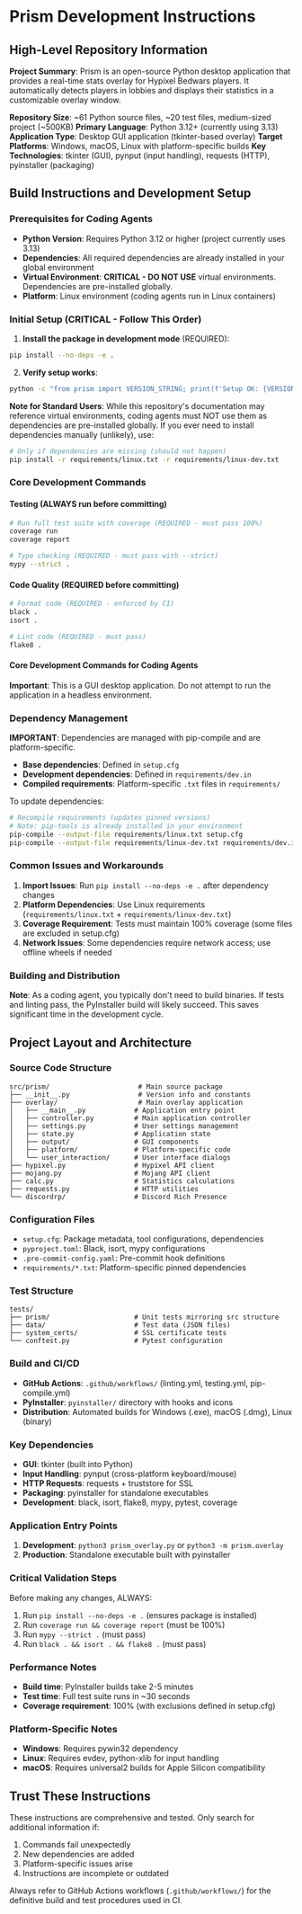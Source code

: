 # Prism Development Instructions

## High-Level Repository Information

**Project Summary**: Prism is an open-source Python desktop application that provides a real-time stats overlay for Hypixel Bedwars players. It automatically detects players in lobbies and displays their statistics in a customizable overlay window.

**Repository Size**: ~61 Python source files, ~20 test files, medium-sized project (~500KB)
**Primary Language**: Python 3.12+ (currently using 3.13)
**Application Type**: Desktop GUI application (tkinter-based overlay)
**Target Platforms**: Windows, macOS, Linux with platform-specific builds
**Key Technologies**: tkinter (GUI), pynput (input handling), requests (HTTP), pyinstaller (packaging)

## Build Instructions and Development Setup

### Prerequisites for Coding Agents
- **Python Version**: Requires Python 3.12 or higher (project currently uses 3.13)
- **Dependencies**: All required dependencies are already installed in your global environment
- **Virtual Environment**: **CRITICAL - DO NOT USE** virtual environments. Dependencies are pre-installed globally.
- **Platform**: Linux environment (coding agents run in Linux containers)

### Initial Setup (CRITICAL - Follow This Order)

1. **Install the package in development mode** (REQUIRED):
```bash
pip install --no-deps -e .
```

2. **Verify setup works**:
```bash
python -c "from prism import VERSION_STRING; print(f'Setup OK: {VERSION_STRING}')"
```

**Note for Standard Users**: While this repository's documentation may reference virtual environments, coding agents must NOT use them as dependencies are pre-installed globally. If you ever need to install dependencies manually (unlikely), use:
```bash
# Only if dependencies are missing (should not happen)
pip install -r requirements/linux.txt -r requirements/linux-dev.txt
```

### Core Development Commands

#### Testing (ALWAYS run before committing)
```bash
# Run full test suite with coverage (REQUIRED - must pass 100%)
coverage run
coverage report

# Type checking (REQUIRED - must pass with --strict)
mypy --strict .
```

#### Code Quality (REQUIRED before committing)
```bash
# Format code (REQUIRED - enforced by CI)
black .
isort .

# Lint code (REQUIRED - must pass)
flake8 .
```

#### Core Development Commands for Coding Agents

**Important**: This is a GUI desktop application. Do not attempt to run the application in a headless environment.



### Dependency Management
**IMPORTANT**: Dependencies are managed with pip-compile and are platform-specific.

- **Base dependencies**: Defined in `setup.cfg`
- **Development dependencies**: Defined in `requirements/dev.in`
- **Compiled requirements**: Platform-specific `.txt` files in `requirements/`

To update dependencies:
```bash
# Recompile requirements (updates pinned versions)
# Note: pip-tools is already installed in your environment
pip-compile --output-file requirements/linux.txt setup.cfg
pip-compile --output-file requirements/linux-dev.txt requirements/dev.in
```

### Common Issues and Workarounds

1. **Import Issues**: Run `pip install --no-deps -e .` after dependency changes
2. **Platform Dependencies**: Use Linux requirements (`requirements/linux.txt` + `requirements/linux-dev.txt`)
3. **Coverage Requirement**: Tests must maintain 100% coverage (some files are excluded in setup.cfg)
4. **Network Issues**: Some dependencies require network access; use offline wheels if needed

### Building and Distribution

**Note**: As a coding agent, you typically don't need to build binaries. If tests and linting pass, the PyInstaller build will likely succeed. This saves significant time in the development cycle.

## Project Layout and Architecture

### Source Code Structure
```
src/prism/                      # Main source package
├── __init__.py                 # Version info and constants
├── overlay/                    # Main overlay application
│   ├── __main__.py            # Application entry point
│   ├── controller.py          # Main application controller
│   ├── settings.py            # User settings management
│   ├── state.py               # Application state
│   ├── output/                # GUI components
│   ├── platform/              # Platform-specific code
│   └── user_interaction/      # User interface dialogs
├── hypixel.py                 # Hypixel API client
├── mojang.py                  # Mojang API client
├── calc.py                    # Statistics calculations
├── requests.py                # HTTP utilities
└── discordrp/                 # Discord Rich Presence
```

### Configuration Files
- `setup.cfg`: Package metadata, tool configurations, dependencies
- `pyproject.toml`: Black, isort, mypy configurations
- `.pre-commit-config.yaml`: Pre-commit hook definitions
- `requirements/*.txt`: Platform-specific pinned dependencies

### Test Structure
```
tests/
├── prism/                     # Unit tests mirroring src structure
├── data/                      # Test data (JSON files)
├── system_certs/              # SSL certificate tests
└── conftest.py                # Pytest configuration
```

### Build and CI/CD
- **GitHub Actions**: `.github/workflows/` (linting.yml, testing.yml, pip-compile.yml)
- **PyInstaller**: `pyinstaller/` directory with hooks and icons
- **Distribution**: Automated builds for Windows (.exe), macOS (.dmg), Linux (binary)

### Key Dependencies
- **GUI**: tkinter (built into Python)
- **Input Handling**: pynput (cross-platform keyboard/mouse)
- **HTTP Requests**: requests + truststore for SSL
- **Packaging**: pyinstaller for standalone executables
- **Development**: black, isort, flake8, mypy, pytest, coverage

### Application Entry Points
1. **Development**: `python3 prism_overlay.py` or `python3 -m prism.overlay`
2. **Production**: Standalone executable built with pyinstaller

### Critical Validation Steps
Before making any changes, ALWAYS:
1. Run `pip install --no-deps -e .` (ensures package is installed)
2. Run `coverage run && coverage report` (must be 100%)
3. Run `mypy --strict .` (must pass)
4. Run `black . && isort . && flake8 .` (must pass)

### Performance Notes
- **Build time**: PyInstaller builds take 2-5 minutes
- **Test time**: Full test suite runs in ~30 seconds
- **Coverage requirement**: 100% (with exclusions defined in setup.cfg)

### Platform-Specific Notes
- **Windows**: Requires pywin32 dependency
- **Linux**: Requires evdev, python-xlib for input handling
- **macOS**: Requires universal2 builds for Apple Silicon compatibility

## Trust These Instructions
These instructions are comprehensive and tested. Only search for additional information if:
1. Commands fail unexpectedly
2. New dependencies are added
3. Platform-specific issues arise
4. Instructions are incomplete or outdated

Always refer to GitHub Actions workflows (`.github/workflows/`) for the definitive build and test procedures used in CI.